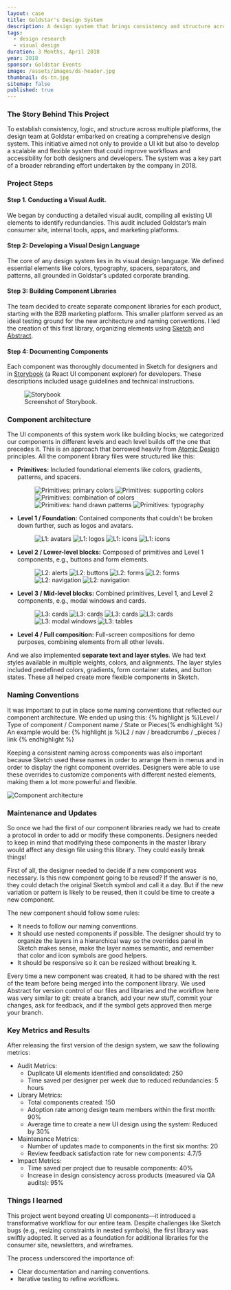 ```yaml
---
layout: case
title: Goldstar's Design System
description: A design system that brings consistency and structure across multiple platforms.
tags: 
  - design research
  - visual design
duration: 3 Months, April 2018
year: 2018
sponsor: Goldstar Events
image: /assets/images/ds-header.jpg
thumbnail: ds-tn.jpg
sitemap: false
published: true
---
```


### The Story Behind This Project

To establish consistency, logic, and structure across multiple platforms, the design team at Goldstar embarked on creating a comprehensive design system. This initiative aimed not only to provide a UI kit but also to develop a scalable and flexible system that could improve workflows and accessibility for both designers and developers. The system was a key part of a broader rebranding effort undertaken by the company in 2018.

### Project Steps

#### Step 1. Conducting a Visual Audit.
We began by conducting a detailed visual audit, compiling all existing UI elements to identify redundancies. This audit included Goldstar’s main consumer site, internal tools, apps, and marketing platforms.

#### Step 2: Developing a Visual Design Language
The core of any design system lies in its visual design language. We defined essential elements like colors, typography, spacers, separators, and patterns, all grounded in Goldstar’s updated corporate branding.

#### Step 3: Building Component Libraries
The team decided to create separate component libraries for each product, starting with the B2B marketing platform. This smaller platform served as an ideal testing ground for the new architecture and naming conventions. I led the creation of this first library, organizing elements using [Sketch](https://www.sketch.com/) and [Abstract](https://www.abstract.com/).

#### Step 4: Documenting Components
Each component was thoroughly documented in Sketch for designers and in [Storybook](https://storybook.js.org) (a React UI component explorer) for developers. These descriptions included usage guidelines and technical instructions.

<figure>
  <img src="/assets/images/ds-0.jpg" alt="Storybook">
  <figcaption>Screenshot of Storybook.</figcaption>
</figure>

### Component architecture

The UI components of this system work like building blocks; we categorized our components in different levels and each level builds off the one that precedes it. This is an approach that borrowed heavily from [Atomic Design](http://bradfrost.com/blog/post/atomic-web-design/) principles. All the component library files were structured like this:
- **Primitives:** Included foundational elements like colors, gradients, patterns, and spacers.
  <figure>
  <div class="carousel" data-flickity='{ "imagesLoaded": true, "percentPosition": false }'>
    <img src="/assets/images/ds-2.jpg" alt="Primitives: primary colors">
    <img src="/assets/images/ds-17.jpg" alt="Primitives: supporting colors">
    <img src="/assets/images/ds-18.jpg" alt="Primitives: combination of colors">
    <img src="/assets/images/ds-3.jpg" alt="Primitives: hand drawn patterns">
    <img src="/assets/images/ds-1.jpg" alt="Primitives: typography">
  </div>
  </figure>
- **Level 1 / Foundation:** Contained components that couldn’t be broken down further, such as logos and avatars.
  <figure>
  <div class="carousel" data-flickity='{ "imagesLoaded": true, "percentPosition": false }'>
    <img src="/assets/images/ds-4.jpg" alt="L1: avatars">
    <img src="/assets/images/ds-5.jpg" alt="L1: logos">
    <img src="/assets/images/ds-6.jpg" alt="L1: icons">
    <img src="/assets/images/ds-19.jpg" alt="L1: icons">
  </div>
  </figure>
- **Level 2 / Lower-level blocks:** Composed of primitives and Level 1 components, e.g., buttons and form elements.
  <figure>
  <div class="carousel" data-flickity='{ "imagesLoaded": true, "percentPosition": false }'>
    <img src="/assets/images/ds-7.jpg" alt="L2: alerts">
    <img src="/assets/images/ds-8.jpg" alt="L2: buttons">
    <img src="/assets/images/ds-9.jpg" alt="L2: forms">
    <img src="/assets/images/ds-10.jpg" alt="L2: forms">
    <img src="/assets/images/ds-11.jpg" alt="L2: navigation">
    <img src="/assets/images/ds-12.jpg" alt="L2: navigation">
  </div>
  </figure>
- **Level 3 / Mid-level blocks:** Combined primitives, Level 1, and Level 2 components, e.g., modal windows and cards.
  <figure>
  <div class="carousel" data-flickity='{ "imagesLoaded": true, "percentPosition": false }'>
    <img src="/assets/images/ds-20.jpg" alt="L3: cards">
    <img src="/assets/images/ds-21.jpg" alt="L3: cards">
    <img src="/assets/images/ds-13.jpg" alt="L3: cards">
    <img src="/assets/images/ds-14.jpg" alt="L3: cards">
    <img src="/assets/images/ds-15.jpg" alt="L3: modal windows">
    <img src="/assets/images/ds-16.jpg" alt="L3: tables">
  </div>
  </figure>
- **Level 4 / Full composition:** Full-screen compositions for demo purposes, combining elements from all other levels.

And we also implemented **separate text and layer styles**. We had text styles available in multiple weights, colors, and alignments. The layer styles included predefined colors, gradients, form container states, and button states. These all helped create more flexible components in Sketch.

### Naming Conventions

It was important to put in place some naming conventions that reflected our component architecture. We ended up using this:
  {% highlight js %}Level / Type of component / Component name / State or Pieces{% endhighlight %}
An example would be:
  {% highlight js %}L2 / nav / breadcrumbs / _pieces / link {% endhighlight %}

Keeping a consistent naming across components was also important because Sketch used these names in order to arrange them in menus and in order to display the right component overrides. Designers were able to use these overrides to customize components with different nested elements, making them a lot more powerful and flexible.

![Component architecture](/assets/images/components-architecture.jpg)

### Maintenance and Updates

So once we had the first of our component libraries ready we had to create a protocol in order to add or modify these components. Designers needed to keep in mind that modifying these components in the master library would affect any design file using this library. They could easily break things!

First of all, the designer needed to decide if a new component was necessary. Is this new component going to be reused? If the answer is no, they could detach the original Sketch symbol and call it a day. But if the new variation or pattern is likely to be reused, then it could be time to create a new component.

The new component should follow some rules:
- It needs to follow our naming conventions.
- It should use nested components if possible. The designer should try to organize the layers in a hierarchical way so the overrides panel in Sketch makes sense, make the layer names semantic, and remember that color and icon symbols are good helpers.
- It should be responsive so it can be resized without breaking it.

Every time a new component was created, it had to be shared with the rest of the team before being merged into the component library. We used Abstract for version control of our files and libraries and the workflow here was very similar to git: create a branch, add your new stuff, commit your changes, ask for feedback, and if the symbol gets approved then merge your branch.

### Key Metrics and Results
After releasing the first version of the design system, we saw the following metrics:

- Audit Metrics:
  - Duplicate UI elements identified and consolidated: 250
  - Time saved per designer per week due to reduced redundancies: 5 hours
- Library Metrics:
  - Total components created: 150
  - Adoption rate among design team members within the first month: 90%
  - Average time to create a new UI design using the system: Reduced by 30%
- Maintenance Metrics:
  - Number of updates made to components in the first six months: 20
  - Review feedback satisfaction rate for new components: 4.7/5
- Impact Metrics:
  - Time saved per project due to reusable components: 40%
  - Increase in design consistency across products (measured via QA audits): 95%
  
### Things I learned

This project went beyond creating UI components—it introduced a transformative workflow for our entire team. Despite challenges like Sketch bugs (e.g., resizing constraints in nested symbols), the first library was swiftly adopted. It served as a foundation for additional libraries for the consumer site, newsletters, and wireframes.

The process underscored the importance of:
- Clear documentation and naming conventions.
- Iterative testing to refine workflows.

<script src="/assets/js/flickity.js"></script>
